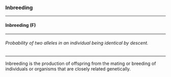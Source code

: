 ### Inbreeding



------
#### Inbreeding (F)



------
###### Probability of two alleles in an individual being identical by descent.



------
Inbreeding is the production of offspring from the mating or breeding of individuals or organisms that are closely related genetically.